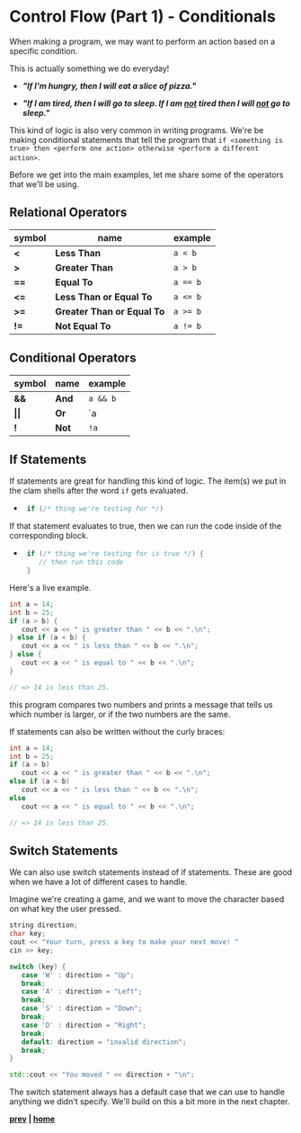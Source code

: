 # Control Flow (Part 1) - Conditionals

When making a program, we may want to perform an action based on a specific condition.

This is actually something we do everyday!

- **_"If I'm hungry, then I will eat a slice of pizza."_**

- **_"If I am tired, then I will go to sleep. If I am <u>not</u> tired then I will <u>not</u> go to sleep."_**

This kind of logic is also very common in writing programs. We're be making conditional statements that tell the program that `if <something is true> then <perform one action> otherwise <perform a different action>`.

 Before we get into the main examples, let me share some of the operators that we'll be using.

## Relational Operators

| symbol | name                         | example  |
| ------ | ---------------------------- | -------- |
| **<**  | **Less Than**                | `a < b`  |
| **>**  | **Greater Than**             | `a > b`  |
| **==** | **Equal To**                 | `a == b` |
| **<=** | **Less Than or Equal To**    | `a <= b` |
| **>=** | **Greater Than or Equal To** | `a >= b` |
| **!=** | **Not Equal To**             | `a != b` |

## Conditional Operators

| symbol   | name    | example    |
| -------- | ------- | ---------- |
| **&&**   | **And** | `a && b`   |
| **\|\|** | **Or**  | `a  ||  b` |
| **!**    | **Not** | `!a`       |
<!-- COME BACK HERE -->

## If Statements

If statements are great for handling this kind of logic. The item(s) we put in the clam shells after the word `if` gets evaluated.
- ```c++
   if (/* thing we're testing for */)
  ```
If that statement evaluates to true, then we can run the code inside of the corresponding block.
- ```c++
   if (/* thing we're testing for is true */) {
      // then run this code
   }
  ```

Here's a live example.

```c++
int a = 14;
int b = 25;
if (a > b) {
   cout << a << " is greater than " << b << ".\n";
} else if (a < b) {
   cout << a << " is less than " << b << ".\n";
} else {
   cout << a << " is equal to " << b << ".\n";
}

// => 14 is less than 25.
```

this program compares two numbers and prints a message that tells us which number is larger, or if the two numbers are the same.

If statements can also be written without the curly braces:

```c++
int a = 14;
int b = 25;
if (a > b)
   cout << a << " is greater than " << b << ".\n";
else if (a < b)
   cout << a << " is less than " << b << ".\n";
else
   cout << a << " is equal to " << b << ".\n";

// => 14 is less than 25.
```

## Switch Statements

We can also use switch statements instead of if statements. These are good when we have a lot of different cases to handle.

Imagine we're creating a game, and we want to move the character based on what key the user pressed.

```c++
string direction;
char key;
cout << "Your turn, press a key to make your next move! "
cin >> key;

switch (key) {
   case 'W' : direction = "Up";
   break;
   case 'A' : direction = "Left";
   break;
   case 'S' : direction = "Down";
   break;
   case 'D' : direction = "Right";
   break;
   default: direction = "invalid direction";
   break;
}

std::cout << "You moved " << direction + "\n";
```

The switch statement always has a default case that we can use to handle anything we didn't specify. We'll build on this a bit more in the next chapter.

**[prev](../02_Types) | [home](../README.md) <!-- | [next](../04_Loops) -->**
